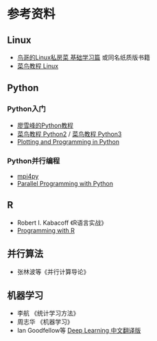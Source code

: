 # 参考资料

## Linux

* [鸟哥的Linux私房菜 基础学习篇][1] 或同名纸质版书籍
* [菜鸟教程 Linux][2]

## Python

### Python入门
* [廖雪峰的Python教程][3]
* [菜鸟教程 Python2][4] / [菜鸟教程 Python3][5]
* [Plotting and Programming in Python][10]

### Python并行编程

* [mpi4py][6]
* [Parallel Programming with Python][7]


## R

* Robert I. Kabacoff 《R语言实战》
* [Programming with R][9]

## 并行算法

* 张林波等《并行计算导论》

## 机器学习

* 李航 《统计学习方法》
* 周志华 《机器学习》
* Ian Goodfellow等 [Deep Learning 中文翻译版][7]

[1]: http://cn.linux.vbird.org/linux_basic/linux_basic.php

[2]: http://www.runoob.com/linux/linux-tutorial.html

[3]: https://www.liaoxuefeng.com/wiki/0014316089557264a6b348958f449949df42a6d3a2e542c000

[4]: http://www.runoob.com/python/python-tutorial.html

[5]: http://www.runoob.com/python3/python3-tutorial.html

[6]: https://mpi4py.readthedocs.io/en/stable/tutorial.html

[7]: https://chryswoods.com/parallel_python/index.html

[8]: https://exacity.github.io/deeplearningbook-chinese/

[9]: http://swcarpentry.github.io/r-novice-inflammation/

[10]: http://swcarpentry.github.io/python-novice-gapminder/
